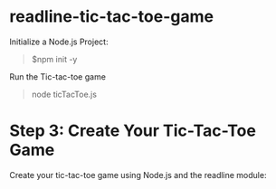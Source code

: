 # readline-tic-tac-toe-game


Initialize a Node.js Project:


> $npm init -y


Run the Tic-tac-toe game 

> node ticTacToe.js

# Step 3: Create Your Tic-Tac-Toe Game


Create your tic-tac-toe game using Node.js and the readline module: